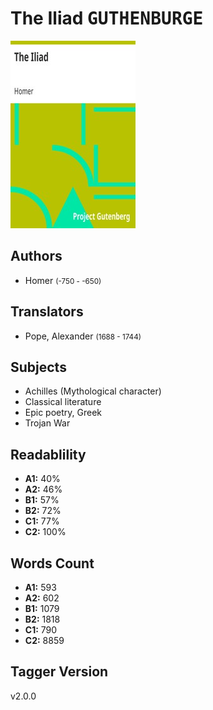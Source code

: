 # The Iliad <kbd>GUTHENBURGE</kbd>

![](./cover.medium.jpg "")

## Authors


 - Homer <small>(-750 - -650)</small>

## Translators


 - Pope, Alexander <small>(1688 - 1744)</small>

## Subjects


 - Achilles (Mythological character)
 - Classical literature
 - Epic poetry, Greek
 - Trojan War

## Readablility


 - **A1:** 40%
 - **A2:** 46%
 - **B1:** 57%
 - **B2:** 72%
 - **C1:** 77%
 - **C2:** 100%

## Words Count


 - **A1:** 593
 - **A2:** 602
 - **B1:** 1079
 - **B2:** 1818
 - **C1:** 790
 - **C2:** 8859

## Tagger Version


v2.0.0
